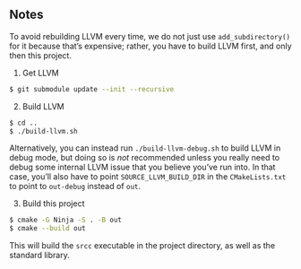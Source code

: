 ## Notes
To avoid rebuilding LLVM every time, we do not just
use `add_subdirectory()` for it because that’s expensive; rather, you have to build LLVM first, and only then this project.

1. Get LLVM
```bash
$ git submodule update --init --recursive
```

2. Build LLVM
```bash
$ cd ..
$ ./build-llvm.sh
```

Alternatively, you can instead run `./build-llvm-debug.sh` to build LLVM in debug mode, but doing
so is *not* recommended unless you really need to debug some internal LLVM issue that you believe
you’ve run into. In that case, you’ll also have to point `SOURCE_LLVM_BUILD_DIR` in the `CMakeLists.txt`
to point to `out-debug` instead of `out`.

3. Build this project
```bash
$ cmake -G Ninja -S . -B out
$ cmake --build out
```

This will build the `srcc` executable in the project directory, as well as the standard library.

